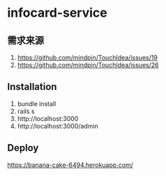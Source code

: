 # infocard-service

## 需求来源
1. https://github.com/mindpin/TouchIdea/issues/19
2. https://github.com/mindpin/TouchIdea/issues/26





## Installation

1. bundle install
2. rails s
3. http://localhost:3000
4. http://localhost:3000/admin


## Deploy
https://banana-cake-6494.herokuapp.com/